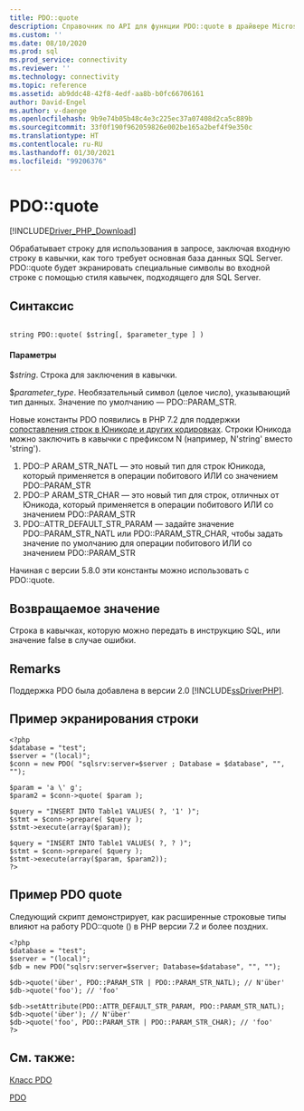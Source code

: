 ```yaml
---
title: PDO::quote
description: Справочник по API для функции PDO::quote в драйвере Microsoft PDO_SQLSRV для PHP для SQL Server.
ms.custom: ''
ms.date: 08/10/2020
ms.prod: sql
ms.prod_service: connectivity
ms.reviewer: ''
ms.technology: connectivity
ms.topic: reference
ms.assetid: ab9ddc48-42f8-4edf-aa8b-b0fc66706161
author: David-Engel
ms.author: v-daenge
ms.openlocfilehash: 9b9e74b05b48c4e3c225ec37a07408d2ca5c889b
ms.sourcegitcommit: 33f0f190f962059826e002be165a2bef4f9e350c
ms.translationtype: HT
ms.contentlocale: ru-RU
ms.lasthandoff: 01/30/2021
ms.locfileid: "99206376"
---
```

# <a name="pdoquote"></a>PDO::quote
[!INCLUDE[Driver_PHP_Download](../../includes/driver_php_download.md)]

Обрабатывает строку для использования в запросе, заключая входную строку в кавычки, как того требует основная база данных SQL Server. PDO::quote будет экранировать специальные символы во входной строке с помощью стиля кавычек, подходящего для SQL Server.  
  
## <a name="syntax"></a>Синтаксис  
  
```  
  
string PDO::quote( $string[, $parameter_type ] )  
```  
  
#### <a name="parameters"></a>Параметры  
$*string*. Строка для заключения в кавычки.  
  
$*parameter_type*. Необязательный символ (целое число), указывающий тип данных.  Значение по умолчанию — PDO::PARAM_STR.  

Новые константы PDO появились в PHP 7.2 для поддержки [сопоставления строк в Юникоде и других кодировках](https://wiki.php.net/rfc/extended-string-types-for-pdo). Строки Юникода можно заключить в кавычки с префиксом N (например, N'string' вместо 'string').

1. PDO::P ARAM_STR_NATL — это новый тип для строк Юникода, который применяется в операции побитового ИЛИ со значением PDO::PARAM_STR
1. PDO::P ARAM_STR_CHAR — это новый тип для строк, отличных от Юникода, который применяется в операции побитового ИЛИ со значением PDO::PARAM_STR
1. PDO::ATTR_DEFAULT_STR_PARAM — задайте значение PDO::PARAM_STR_NATL или PDO::PARAM_STR_CHAR, чтобы задать значение по умолчанию для операции побитового ИЛИ со значением PDO::PARAM_STR

Начиная с версии 5.8.0 эти константы можно использовать с PDO::quote.
  
## <a name="return-value"></a>Возвращаемое значение  
Строка в кавычках, которую можно передать в инструкцию SQL, или значение false в случае ошибки.  
  
## <a name="remarks"></a>Remarks  
Поддержка PDO была добавлена в версии 2.0 [!INCLUDE[ssDriverPHP](../../includes/ssdriverphp_md.md)].  
  
## <a name="string-escape-example"></a>Пример экранирования строки  
  
```  
<?php  
$database = "test";  
$server = "(local)";  
$conn = new PDO( "sqlsrv:server=$server ; Database = $database", "", "");  
  
$param = 'a \' g';  
$param2 = $conn->quote( $param );  
  
$query = "INSERT INTO Table1 VALUES( ?, '1' )";  
$stmt = $conn->prepare( $query );  
$stmt->execute(array($param));  
  
$query = "INSERT INTO Table1 VALUES( ?, ? )";  
$stmt = $conn->prepare( $query );  
$stmt->execute(array($param, $param2));  
?>  
```  
  
## <a name="pdo-quote-example"></a>Пример PDO quote  

Следующий скрипт демонстрирует, как расширенные строковые типы влияют на работу PDO::quote () в PHP версии 7.2 и более поздних.

```
<?php
$database = "test";
$server = "(local)";
$db = new PDO("sqlsrv:server=$server; Database=$database", "", "");

$db->quote('über', PDO::PARAM_STR | PDO::PARAM_STR_NATL); // N'über'
$db->quote('foo'); // 'foo'

$db->setAttribute(PDO::ATTR_DEFAULT_STR_PARAM, PDO::PARAM_STR_NATL);
$db->quote('über'); // N'über'
$db->quote('foo', PDO::PARAM_STR | PDO::PARAM_STR_CHAR); // 'foo'
?>
```
  
## <a name="see-also"></a>См. также:  
[Класс PDO](../../connect/php/pdo-class.md)

[PDO](https://php.net/manual/book.pdo.php)  
  
